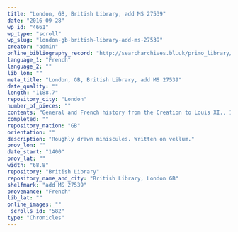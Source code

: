 ```yaml
---
title: "London, GB, British Library, add MS 27539"
date: "2016-09-28"
wp_id: "4661"
wp_type: "scroll"
wp_slug: "london-gb-british-library-add-ms-27539"
creator: "admin"
online_bibliography_record: "http://searcharchives.bl.uk/primo_library/libweb/action/display.do?tabs=detailsTab&ct=display&fn=search&doc=IAMS032-002030958&indx=1&recIds=IAMS032-002030958&recIdxs=0&elementId=0&renderMode=poppedOut&displayMode=full&frbrVersion=&dscnt=1&frbg=&scp.scps=scope%3A%28BL%29&tab=local&dstmp=1404149411620&srt=rank&mode=Basic&dum=true&vl(freeText0)=27539&vid=IAMS_VU2"
language_1: "French"
language_2: ""
lib_lon: ""
meta_title: "London, GB, British Library, add MS 27539"
date_quality: ""
length: "1188.7"
repository_city: "London"
number_of_pieces: ""
contents: "General and French history from the Creation to Louis XI., 1461."
completed: ""
repository_nation: "GB"
orientation: ""
description: "Roughly drawn miniscules. Written on vellum."
prov_lon: ""
date_start: "1400"
prov_lat: ""
width: "68.8"
repository: "British Library"
repository_name_and_city: "British Library, London GB"
shelfmark: "add MS 27539"
provenance: "French"
lib_lat: ""
online_images: ""
_scrolls_id: "582"
type: "Chronicles"
---
```



